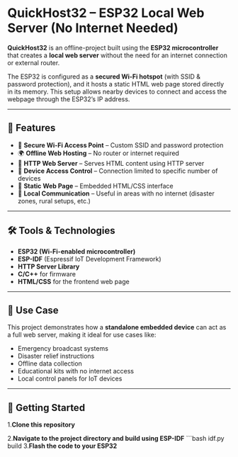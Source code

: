 # QuickHost32 – ESP32 Local Web Server (No Internet Needed)

**QuickHost32** is an offline-project built using the **ESP32 microcontroller** that creates a **local web server** without the need for an internet connection or external router.

The ESP32 is configured as a **secured Wi-Fi hotspot** (with SSID & password protection), and it hosts a static HTML web page stored directly in its memory. This setup allows nearby devices to connect and access the webpage through the ESP32’s IP address.

---

## 🔧 Features

- 📡 **Secure Wi-Fi Access Point** – Custom SSID and password protection  
- 🌍 **Offline Web Hosting** – No router or internet required  
- 🔗 **HTTP Web Server** – Serves HTML content using HTTP server  
- 🔐 **Device Access Control** – Connection limited to specific number of devices  
- 📁 **Static Web Page** – Embedded HTML/CSS interface  
- 🔄 **Local Communication** – Useful in areas with no internet (disaster zones, rural setups, etc.)

---

## 🛠️ Tools & Technologies

- **ESP32 (Wi-Fi-enabled microcontroller)**  
- **ESP-IDF** (Espressif IoT Development Framework)  
- **HTTP Server Library**  
- **C/C++** for firmware  
- **HTML/CSS** for the frontend web page

---

## 📌 Use Case

This project demonstrates how a **standalone embedded device** can act as a full web server, making it ideal for use cases like:

- Emergency broadcast systems  
- Disaster relief instructions  
- Offline data collection  
- Educational kits with no internet access  
- Local control panels for IoT devices

---

## 🚀 Getting Started

1.**Clone this repository**
   
2.**Navigate to the project directory and build using ESP-IDF**
    ```bash
    idf.py build
3.**Flash the code to your ESP32**


